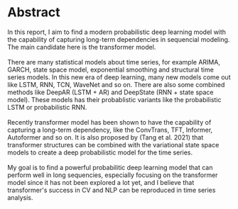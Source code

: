 # Abstract
In this report, I aim to find a modern probabilistic deep learning model with the capability of capturing long-term dependencies in sequencial modeling. The main candidate here is the transformer model. \
\
There are many statistical models about time series, for example ARIMA, GARCH, state space model, exponential smoothing and structural time series models. In this new era of deep learning, many new models come out like LSTM, RNN, TCN, WaveNet and so on. There are also some combined methods like DeepAR (LSTM + AR) and DeepState (RNN + state space model). These models has their probablistic variants like the probabilistic LSTM or probabilistic RNN.\
\
Recently transformer model has been shown to have the capability of capturing a long-term dependency, like the ConvTrans, TFT, Informer, Autoformer and so on. It is also proposed by (Tang et al. 2021) that transformer structures can be combined with the variational state space models to create a deep probabilistic model for the time series.\
\
My goal is to find a powerful probabilitic deep learning model that can perform well in long sequencies, especially focusing on the transformer model since it has not been explored a lot yet, and I believe that transformer's success in CV and NLP can be reproduced in time series analysis.
